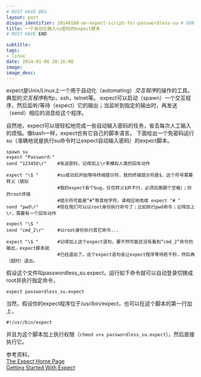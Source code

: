 ```yaml
---
# MUST HAVE BEG
layout: post
disqus_identifier: 20140108-an-expect-script-for-passwordless-su # DON'T CHANGE THE VALUE ONCE SET
title: 一个自动化输入su密码的expect脚本
# MUST HAVE END

subtitle:
tags: 
- linux
date: 2014-01-08 20:16:00
image:
image_desc:
---
```


expect是Unix/Linux上一个用于自动化（automating）*交互程序*的操作的工具。典型的*交互程序*有ftp，ssh，telnet等。
expect可以启动（spawn）一个交互程序，然后监听/等待（expect）它的输出；当监听到指定的输出时，再发送（send）相应的消息给这个程序。

自然地，expect可以很轻松地完成一些自动输入密码的任务，省去每次人工输入的烦恼。像bash一样，expect也有它自己的脚本语言。
下面给出一个免密码运行su（准确地说是执行su命令时让expect自动输入密码）的expect脚本。

<pre class="line-numbers"><code class="language-bash">spawn su
expect "Password:"
send "123456\r"    #发送密码，记得加上\r来模拟人类的回车动作

expect "\$ "       #su成功后开始等待终端提示符，我的终端提示符是$，这个符号需要转义（貌似
                   #我的expect有个bug，仅仅转义$并不行，必须后面跟个空格）；你的root终端
                   #提示符可能是“#”等其他字符，请相应地改成 expect "# "
send "pwd\r"       #现在我们可以以root身份执行命令了；比如执行pwd命令；记得加上\r，需要有一个回车动作

expect "\$ "
send "cmd_2\r"     #以root身份执行其它命令...

expect "\$ "       #记得加上这个expect语句，要不然可能还没有看到“cmd_2”命令的输出，expect脚本就
                   #已经退出了。这个expect语句会让expect程序等待若干秒，然后再（超时）退出。
</code></pre>

假设这个文件叫passwordless_su.expect，运行如下命令就可以自动登录切换成root并执行指定命令，

	expect passwordless_su.expect

当然，假设你的expect程序位于/usr/bin/expect，也可以在这个脚本的第一行加上，

<pre><code class="language-bash">#!/usr/bin/expect
</code></pre>
	
并且为这个脚本加上执行权限（`chmod u+x passwordless_su.expect`），然后直接执行它。

参考资料，    
[The Expect Home Page](http://expect.sourceforge.net)    
[Getting Started With Expect](http://oreilly.com/catalog/expect/chapter/ch03.html)
